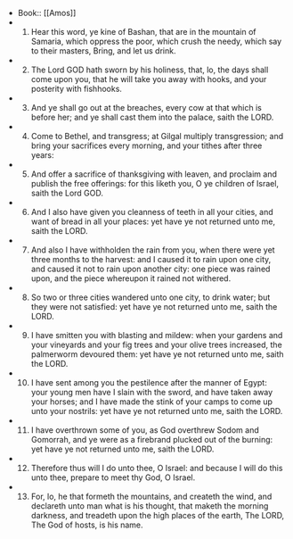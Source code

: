 - Book:: [[Amos]]
- 1. Hear this word, ye kine of Bashan, that are in the mountain of Samaria, which oppress the poor, which crush the needy, which say to their masters, Bring, and let us drink.
- 2. The Lord GOD hath sworn by his holiness, that, lo, the days shall come upon you, that he will take you away with hooks, and your posterity with fishhooks.
- 3. And ye shall go out at the breaches, every cow at that which is before her; and ye shall cast them into the palace, saith the LORD.
- 4. Come to Bethel, and transgress; at Gilgal multiply transgression; and bring your sacrifices every morning, and your tithes after three years:
- 5. And offer a sacrifice of thanksgiving with leaven, and proclaim and publish the free offerings: for this liketh you, O ye children of Israel, saith the Lord GOD.
- 6. And I also have given you cleanness of teeth in all your cities, and want of bread in all your places: yet have ye not returned unto me, saith the LORD.
- 7. And also I have withholden the rain from you, when there were yet three months to the harvest: and I caused it to rain upon one city, and caused it not to rain upon another city: one piece was rained upon, and the piece whereupon it rained not withered.
- 8. So two or three cities wandered unto one city, to drink water; but they were not satisfied: yet have ye not returned unto me, saith the LORD.
- 9. I have smitten you with blasting and mildew: when your gardens and your vineyards and your fig trees and your olive trees increased, the palmerworm devoured them: yet have ye not returned unto me, saith the LORD.
- 10. I have sent among you the pestilence after the manner of Egypt: your young men have I slain with the sword, and have taken away your horses; and I have made the stink of your camps to come up unto your nostrils: yet have ye not returned unto me, saith the LORD.
- 11. I have overthrown some of you, as God overthrew Sodom and Gomorrah, and ye were as a firebrand plucked out of the burning: yet have ye not returned unto me, saith the LORD.
- 12. Therefore thus will I do unto thee, O Israel: and because I will do this unto thee, prepare to meet thy God, O Israel.
- 13. For, lo, he that formeth the mountains, and createth the wind, and declareth unto man what is his thought, that maketh the morning darkness, and treadeth upon the high places of the earth, The LORD, The God of hosts, is his name.
